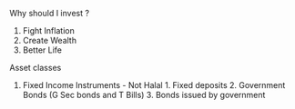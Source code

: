 Why should I invest ?
1. Fight Inflation
2. Create Wealth
3. Better Life

 Asset classes
   1. Fixed Income Instruments  - Not Halal
     1. Fixed deposits
     2. Government Bonds (G Sec bonds and T Bills)
     3. Bonds issued by government 